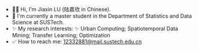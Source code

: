 - 👋🏼 Hi, I'm Jiaxin LU (陆嘉欣 in Chinese).
- 🌟 I'm currently a master student in the Department of Statistics and Data Science at SUSTech.
- ✨ My research interests: ✨ Urban Computing; Spatiotemporal Data Mining; Transfer Learning; Optimization
- ✅ How to reach me: 12332881@mail.sustech.edu.cn
